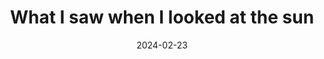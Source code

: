 ---
title:  "What I saw when I looked at the sun"
type: Timelapse
date: 2024-02-23
categories: [ Solar ]
tags: [ "sun" ]
image: assets/images/videos/whatisaw.jpg
youtubeid: Sy8WSkueRYQ
description: "First, please don't ever even glance sideways at the sun without proper eye protection. If you happen to be looking through a filter hydrogen alpha solar telescope, this is like what you'd see."
---